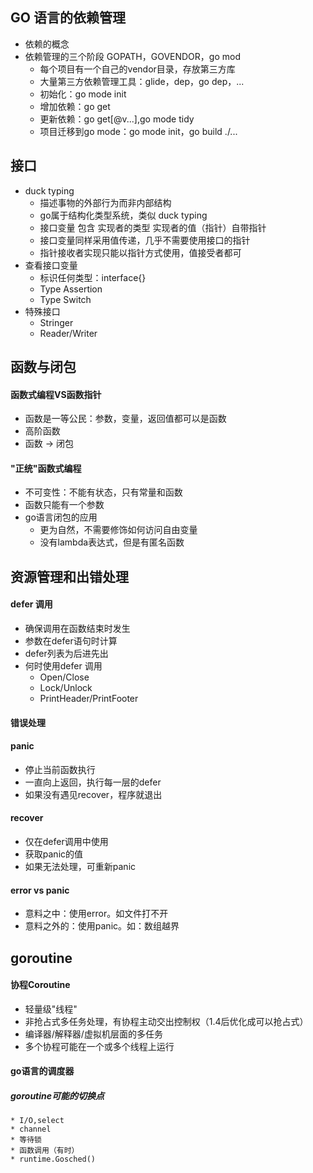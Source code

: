 ## GO 语言的依赖管理
* 依赖的概念
* 依赖管理的三个阶段 GOPATH，GOVENDOR，go mod
    * 每个项目有一个自己的vendor目录，存放第三方库
    * 大量第三方依赖管理工具：glide，dep，go dep，...
    * 初始化：go mode init
    * 增加依赖：go get
    * 更新依赖：go get[@v...],go mode tidy
    * 项目迁移到go mode：go mode init，go build ./...
  

## 接口
* duck typing 
    * 描述事物的外部行为而非内部结构
    * go属于结构化类型系统，类似 duck typing
    * 接口变量 包含 实现者的类型 实现者的值（指针）自带指针
    * 接口变量同样采用值传递，几乎不需要使用接口的指针
    * 指针接收者实现只能以指针方式使用，值接受者都可
* 查看接口变量
    * 标识任何类型：interface{}
    * Type Assertion
    * Type Switch
* 特殊接口
    * Stringer
    * Reader/Writer
  

## 函数与闭包
#### 函数式编程VS函数指针
* 函数是一等公民：参数，变量，返回值都可以是函数
* 高阶函数
* 函数 -> 闭包
#### "正统"函数式编程
* 不可变性：不能有状态，只有常量和函数
* 函数只能有一个参数
* go语言闭包的应用
  * 更为自然，不需要修饰如何访问自由变量
  * 没有lambda表达式，但是有匿名函数
  

## 资源管理和出错处理
#### defer 调用
* 确保调用在函数结束时发生
* 参数在defer语句时计算
* defer列表为后进先出
* 何时使用defer 调用
  * Open/Close
  * Lock/Unlock
  * PrintHeader/PrintFooter
#### 错误处理
#### panic
* 停止当前函数执行
* 一直向上返回，执行每一层的defer
* 如果没有遇见recover，程序就退出
#### recover
* 仅在defer调用中使用
* 获取panic的值
* 如果无法处理，可重新panic
#### error vs panic
* 意料之中：使用error。如文件打不开
* 意料之外的：使用panic。如：数组越界

## goroutine
#### 协程Coroutine
* 轻量级"线程"
* 非抢占式多任务处理，有协程主动交出控制权（1.4后优化成可以抢占式）
* 编译器/解释器/虚拟机层面的多任务
* 多个协程可能在一个或多个线程上运行
#### go语言的调度器
##### goroutine可能的切换点
    * I/O,select
    * channel
    * 等待锁
    * 函数调用（有时）
    * runtime.Gosched()


  
  